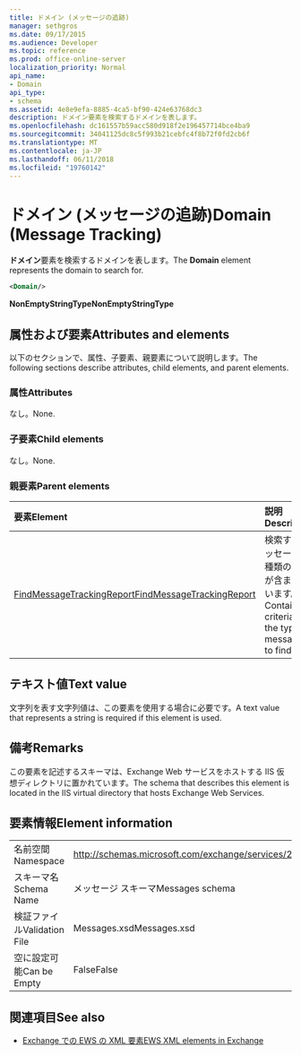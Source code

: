 ```yaml
---
title: ドメイン (メッセージの追跡)
manager: sethgros
ms.date: 09/17/2015
ms.audience: Developer
ms.topic: reference
ms.prod: office-online-server
localization_priority: Normal
api_name:
- Domain
api_type:
- schema
ms.assetid: 4e8e9efa-8885-4ca5-bf90-424e63768dc3
description: ドメイン要素を検索するドメインを表します。
ms.openlocfilehash: dc161557b59acc580d918f2e196457714bce4ba9
ms.sourcegitcommit: 34041125dc8c5f993b21cebfc4f8b72f0fd2cb6f
ms.translationtype: MT
ms.contentlocale: ja-JP
ms.lasthandoff: 06/11/2018
ms.locfileid: "19760142"
---
```

# <a name="domain-message-tracking"></a><span data-ttu-id="d4b66-103">ドメイン (メッセージの追跡)</span><span class="sxs-lookup"><span data-stu-id="d4b66-103">Domain (Message Tracking)</span></span>

<span data-ttu-id="d4b66-104">**ドメイン**要素を検索するドメインを表します。</span><span class="sxs-lookup"><span data-stu-id="d4b66-104">The **Domain** element represents the domain to search for.</span></span> 
  
```XML
<Domain/>
```

 <span data-ttu-id="d4b66-105">**NonEmptyStringType**</span><span class="sxs-lookup"><span data-stu-id="d4b66-105">**NonEmptyStringType**</span></span>
## <a name="attributes-and-elements"></a><span data-ttu-id="d4b66-106">属性および要素</span><span class="sxs-lookup"><span data-stu-id="d4b66-106">Attributes and elements</span></span>

<span data-ttu-id="d4b66-107">以下のセクションで、属性、子要素、親要素について説明します。</span><span class="sxs-lookup"><span data-stu-id="d4b66-107">The following sections describe attributes, child elements, and parent elements.</span></span>
  
### <a name="attributes"></a><span data-ttu-id="d4b66-108">属性</span><span class="sxs-lookup"><span data-stu-id="d4b66-108">Attributes</span></span>

<span data-ttu-id="d4b66-109">なし。</span><span class="sxs-lookup"><span data-stu-id="d4b66-109">None.</span></span>
  
### <a name="child-elements"></a><span data-ttu-id="d4b66-110">子要素</span><span class="sxs-lookup"><span data-stu-id="d4b66-110">Child elements</span></span>

<span data-ttu-id="d4b66-111">なし。</span><span class="sxs-lookup"><span data-stu-id="d4b66-111">None.</span></span>
  
### <a name="parent-elements"></a><span data-ttu-id="d4b66-112">親要素</span><span class="sxs-lookup"><span data-stu-id="d4b66-112">Parent elements</span></span>

|<span data-ttu-id="d4b66-113">**要素**</span><span class="sxs-lookup"><span data-stu-id="d4b66-113">**Element**</span></span>|<span data-ttu-id="d4b66-114">**説明**</span><span class="sxs-lookup"><span data-stu-id="d4b66-114">**Description**</span></span>|
|:-----|:-----|
|[<span data-ttu-id="d4b66-115">FindMessageTrackingReport</span><span class="sxs-lookup"><span data-stu-id="d4b66-115">FindMessageTrackingReport</span></span>](findmessagetrackingreport.md) <br/> |<span data-ttu-id="d4b66-116">検索するメッセージの種類の条件が含まれています。</span><span class="sxs-lookup"><span data-stu-id="d4b66-116">Contains criteria for the types of messages to find.</span></span>  <br/> |
   
## <a name="text-value"></a><span data-ttu-id="d4b66-117">テキスト値</span><span class="sxs-lookup"><span data-stu-id="d4b66-117">Text value</span></span>

<span data-ttu-id="d4b66-118">文字列を表す文字列値は、この要素を使用する場合に必要です。</span><span class="sxs-lookup"><span data-stu-id="d4b66-118">A text value that represents a string is required if this element is used.</span></span>
  
## <a name="remarks"></a><span data-ttu-id="d4b66-119">備考</span><span class="sxs-lookup"><span data-stu-id="d4b66-119">Remarks</span></span>

<span data-ttu-id="d4b66-120">この要素を記述するスキーマは、Exchange Web サービスをホストする IIS 仮想ディレクトリに置かれています。</span><span class="sxs-lookup"><span data-stu-id="d4b66-120">The schema that describes this element is located in the IIS virtual directory that hosts Exchange Web Services.</span></span>
  
## <a name="element-information"></a><span data-ttu-id="d4b66-121">要素情報</span><span class="sxs-lookup"><span data-stu-id="d4b66-121">Element information</span></span>

|||
|:-----|:-----|
|<span data-ttu-id="d4b66-122">名前空間</span><span class="sxs-lookup"><span data-stu-id="d4b66-122">Namespace</span></span>  <br/> |http://schemas.microsoft.com/exchange/services/2006/messages  <br/> |
|<span data-ttu-id="d4b66-123">スキーマ名</span><span class="sxs-lookup"><span data-stu-id="d4b66-123">Schema Name</span></span>  <br/> |<span data-ttu-id="d4b66-124">メッセージ スキーマ</span><span class="sxs-lookup"><span data-stu-id="d4b66-124">Messages schema</span></span>  <br/> |
|<span data-ttu-id="d4b66-125">検証ファイル</span><span class="sxs-lookup"><span data-stu-id="d4b66-125">Validation File</span></span>  <br/> |<span data-ttu-id="d4b66-126">Messages.xsd</span><span class="sxs-lookup"><span data-stu-id="d4b66-126">Messages.xsd</span></span>  <br/> |
|<span data-ttu-id="d4b66-127">空に設定可能</span><span class="sxs-lookup"><span data-stu-id="d4b66-127">Can be Empty</span></span>  <br/> |<span data-ttu-id="d4b66-128">False</span><span class="sxs-lookup"><span data-stu-id="d4b66-128">False</span></span>  <br/> |
   
## <a name="see-also"></a><span data-ttu-id="d4b66-129">関連項目</span><span class="sxs-lookup"><span data-stu-id="d4b66-129">See also</span></span>

- [<span data-ttu-id="d4b66-130">Exchange での EWS の XML 要素</span><span class="sxs-lookup"><span data-stu-id="d4b66-130">EWS XML elements in Exchange</span></span>](ews-xml-elements-in-exchange.md)

